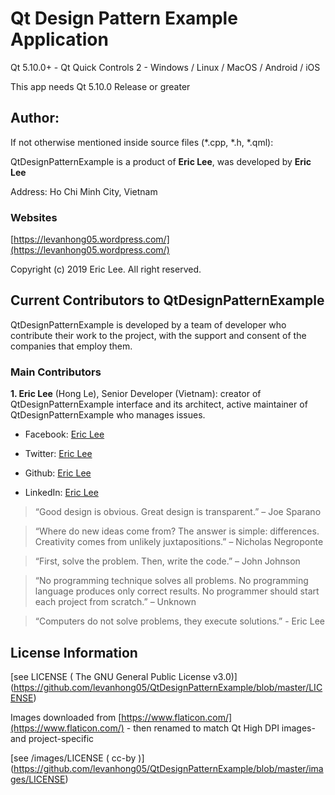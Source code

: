 # Qt Design Pattern Example Application

Qt 5.10.0+ - Qt Quick Controls 2 - Windows / Linux / MacOS / Android / iOS

This app needs Qt 5.10.0 Release or greater

## Author:

If not otherwise mentioned inside source files (*.cpp, *.h, *.qml):

QtDesignPatternExample is a product of **Eric Lee**, was developed by **Eric Lee**

Address: Ho Chi Minh City, Vietnam

### Websites

[https://levanhong05.wordpress.com/](https://levanhong05.wordpress.com/)

Copyright (c) 2019 Eric Lee. All right reserved.

## Current Contributors to QtDesignPatternExample

QtDesignPatternExample is developed by a team of developer who contribute their work to the project, with the support and consent of the companies that employ them.

### Main Contributors

**1. Eric Lee** (Hong Le), Senior Developer (Vietnam): creator of QtDesignPatternExample interface and its architect, active maintainer of QtDesignPatternExample who manages issues.

* Facebook: [Eric Lee](https://www.facebook.com/levanhong05)

* Twitter: [Eric Lee](https://twitter.com/levanhong05)

* Github: [Eric Lee](https://github.com/levanhong05)

* LinkedIn: [Eric Lee](https://vi.linkedin.com/in/levanhong05)

> “Good design is obvious. Great design is transparent.” – Joe Sparano

> “Where do new ideas come from? The answer is simple: differences. Creativity comes from unlikely juxtapositions.” – Nicholas Negroponte

> “First, solve the problem. Then, write the code.” – John Johnson

> “No programming technique solves all problems. No programming language produces only correct results. No programmer should start each project from scratch.” – Unknown

> “Computers do not solve problems, they execute solutions.” - Eric Lee


## License Information

[see LICENSE ( The GNU General Public License v3.0)] (https://github.com/levanhong05/QtDesignPatternExample/blob/master/LICENSE)

Images downloaded from [https://www.flaticon.com/](https://www.flaticon.com/) - then renamed to match Qt High DPI images- and project-specific

[see /images/LICENSE ( cc-by )] (https://github.com/levanhong05/QtDesignPatternExample/blob/master/images/LICENSE)
